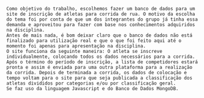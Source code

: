 	Como objetivo do trabalho, escolhemos fazer um banco de dados para um site de inscrição de atletas para corrida de rua. O motivo da escolha do tema foi por conta de que um dos integrantes do grupo já tinha essa demanda e aproveitou para fazer com base nos conhecimentos adquiridos na disciplina.
	Antes de mais nada, é bom deixar claro que o banco de dados não está finalizado para utilização real e que o que foi feito aqui até o momento foi apenas para apresentação na disciplina.
	O site funciona da seguinte maneira: O atleta se inscreve individualmente, colocando todos os dados necessários para a corrida. Após o término do período de inscrição, a lista de competidores estará pronta e assim é enviada para uma outra plataforma para a realização da corrida. Depois de terminada a corrida, os dados de colocação e tempo voltam para o site para que seja publicada a classificação dos atletas divididos por categorias e/ou por classificação geral.
	Se faz uso da linguagem Javascript e do Banco de Dados MongoDB.
